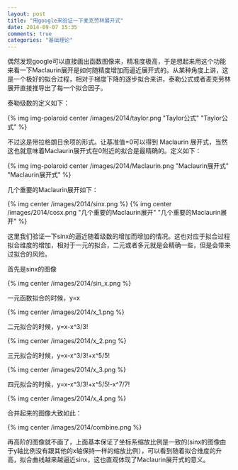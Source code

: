 ```yaml
---
layout: post
title: "用google来验证一下麦克劳林展开式"
date: 2014-09-07 15:35
comments: true
categories: "基础理论"
---
```

  偶然发现google可以直接画出函数图像来，精准度极高，于是想起来用这个功能来看一下Maclaurin展开是如何随精度增加而逼近展开式的。从某种角度上讲，这是一个极好的拟合过程，相对于梯度下降的逐步拟合来讲，泰勒公式或者麦克劳林展开直接推导出了每一个拟合因子。
  
  泰勒级数的定义如下：

  {% img img-polaroid center /images/2014/taylor.png "Taylor公式" "Taylor公式" %}

  不过这是带拉格朗日余项的形式。让基准值=0可以得到 Maclaurin 展开式，当然这也就意味着Maclaurin展开式在0附近的拟合是最精确的。定义如下：

  {% img img-polaroid center /images/2014/Maclaurin.png "Maclaurin展开式" "Maclaurin展开式" %}

<!--more-->

  几个重要的Maclaurin展开如下：

  {% img center /images/2014/sinx.png %}
  {% img center /images/2014/cosx.png "几个重要的Maclaurin展开" "几个重要的Maclaurin展开" %}

  这里我们验证一下sinx的逼近随着级数的增加而增加的情况。这也对应于拟合过程拟合维度的增加，相对于一元的拟合，二元或者多元就是会精确一些，但是会带来过拟合的风险。

  首先是sinx的图像

  {% img center /images/2014/sin_x.png %}

  一元函数拟合的时候，y=x

  {% img center /images/2014/x_1.png %}

  二元拟合的时候，y=x-x^3/3!

  {% img center /images/2014/x_2.png %}

  三元拟合的时候，y=x-x^3/3!+x^5/5!

  {% img center /images/2014/x_3.png %}

  
  四元拟合的时候，y=x-x^3/3!+x^5/5!-x^7/7!

  {% img center /images/2014/x_4.png %}
  
  合并起来的图像大致如此：

  {% img center /images/2014/combine.png %}

  再高阶的图像就不画了，上面基本保证了坐标系缩放比例是一致的(sinx的图像由于y轴比例没有跟其他的x轴保持一样的缩放比例），可以看到随着拟合维度的升高，拟合曲线越来越逼近sinx，这也直观体现了Maclaurin展开式的意义。
